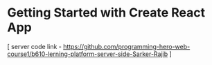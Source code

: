 # Getting Started with Create React App

[ server code link - https://github.com/programming-hero-web-course1/b610-lerning-platform-server-side-Sarker-Rajib ]

## 